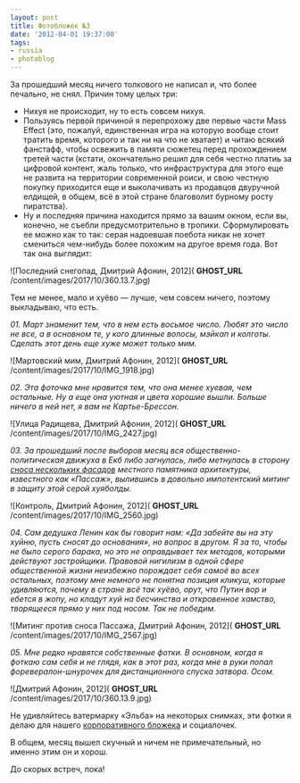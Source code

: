 ```yaml
---
layout: post
title: Фотобложек №3
date: '2012-04-01 19:37:00'
tags:
- russia
- photoblog
---
```


За прошедший месяц ничего толкового не написал и, что более печально, не снял. Причин тому целых три:

- Нихуя не происходит, ну то есть совсем нихуя.
- Пользуясь первой причиной я перепрохожу две первые части Mass Effect (это, пожалуй, единственная игра на которую вообще стоит тратить время, которого и так ни на что не хватает) и читаю всякий фанстафф, чтобы освежить в памяти сюжетец перед прохождением третей части (кстати, окончательно решил для себя честно платиь за цифровой контент, жаль только, что инфраструктура для этого еще не развита на территории современной роиси, и свою честную покупку приходится еще и выколачивать из продавцов двуручной елдищей, в общем, всё в этой стране благоволит бурному росту пиратства).
- Ну и последняя причина находится прямо за вашим окном, если вы, конечно, не съебли предусмотрительно&nbsp;в тропики. Сформулировать ее можно как то так: серая надоевшая поебота никак не хочет смениться чем-нибудь более похожим на другое время года. Вот так она выглядит:

![Последний снегопад, Дмитрий Афонин, 2012]( __GHOST_URL__ /content/images/2017/10/360.13.7.jpg)

Тем не менее, мало и хуёво — лучше, чем совсем ничего, поэтому выкладываю, что есть.

_01. Март знаменит тем, что в нем есть восьмое число. Любят это число не все, а в основном те, у кого длинные волосы, мэйкап и колготы. Сделать этот день еще хуже может только мим._

![Мартовский мим, Дмитрий Афонин, 2012]( __GHOST_URL__ /content/images/2017/10/IMG_1918.jpg)

_02. Эта фоточка мне нравится тем, что она менее хуевая, чем остальные. Ну а еще она уютная и цвета хорошие вышли. Больше ничего в ней нет, я вам не Картье-Брессон._

![Улица Радищева, Дмитрий Афонин, 2012]( __GHOST_URL__ /content/images/2017/10/IMG_2427.jpg)

_03. За прошедший после выборов месяц вся общественно-политическая движуха в Екб либо загнулась, либо метнулась в сторону [сноса нескольких фасадов](http://www.nr2.ru/ekb/376748.html) местного памятника архитектуры, известного как «Пассаж», вылившись в довольно импотентский митинг в защиту этой серой хуяболды._

![Контроль, Дмитрий Афонин, 2012]( __GHOST_URL__ /content/images/2017/10/IMG_2560.jpg)

_04. Сам дедушка Ленин как бы говорит нам: «Да забейте вы на эту хуйню, пусть сносят до основания», но вопрос в другом. Я за то, чтобы не было серого барака, но это не оправдывает тех методов, которыми действуют застройщики. Правовой нигилизм в одной сфере общественной жизни неизбежно порождает себя самоё во всех остальных, поэтому мне немного не понятна позиция кликуш, которые удивляются, почему в стране всё так хуёво, орут, что Путин вор и ебется в жопу, но кладут хуй на бесчинства и откровенное хамство, творящееся прямо у них под носом. Так не победим._

![Митинг против сноса Пассажа, Дмитрий Афонин, 2012]( __GHOST_URL__ /content/images/2017/10/IMG_2567.jpg)

_05. Мне редко нравятся собственные фотки. В основном, когда я фоткаю сам себя и не глядя, как в этот раз, когда мне в руки попал форевералон-шнурочек для дистанционного спуска затвора. Осом._

![Дмитрий Афонин, 2012]( __GHOST_URL__ /content/images/2017/10/360.13.9.jpg)

Не удивляйтесь ватермарку «Эльба» на некоторых снимках, эти фотки я делаю для нашего [корпоративного бложека](http://www.e-kontur.ru/blog) и социалочек.

В общем, месяц вышел скучный и ничем не примечательный, но именно этим он и хорош.

До скорых встреч, пока!

<!--kg-card-end: markdown-->